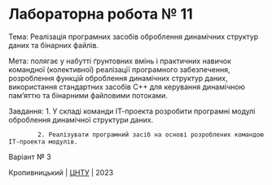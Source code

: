 ﻿# Лабораторна робота № 11

Тема: Реалізація програмних засобів оброблення динамічних структур даних та бінарних файлів.

Мета: полягає у набутті ґрунтовних вмінь і практичних навичок командної (колективної) реалізації програмного забезпечення, розроблення функцій оброблення динамічних структур даних, використання стандартних засобів С++ для керування динамічною пам’яттю та бінарними файловими потоками. 

Завдання:	1. У складі команди ІТ-проекта розробити програмні модулі оброблення динамічної структури даних.
			
			2. Реалізувати програмний засіб на основі розроблених командою ІТ-проекта модулів. 

Варіант № 3

Кропивницький | <a href="http://www.kntu.kr.ua/">ЦНТУ</a> | 2023